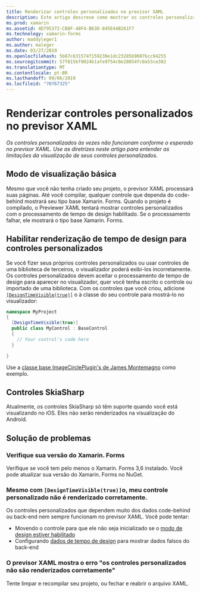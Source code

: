 ```yaml
---
title: Renderizar controles personalizados no previsor XAML
description: Este artigo descreve como mostrar os controles personalizados no previsor XAML.
ms.prod: xamarin
ms.assetid: 4D795372-CB8F-48F4-B63D-845E44B261F7
ms.technology: xamarin-forms
author: maddyleger1
ms.author: maleger
ms.date: 03/27/2019
ms.openlocfilehash: 5b87c631574f159230e1dc23285b9087bcc94255
ms.sourcegitcommit: 57f815bf0024b1afe9754c0e28054fc0a53ce302
ms.translationtype: MT
ms.contentlocale: pt-BR
ms.lasthandoff: 09/06/2019
ms.locfileid: "70767325"
---
```

# <a name="render-custom-controls-in-the-xaml-previewer"></a>Renderizar controles personalizados no previsor XAML

_Os controles personalizados às vezes não funcionam conforme o esperado no previsor XAML. Use as diretrizes neste artigo para entender as limitações da visualização de seus controles personalizados._

## <a name="basic-preview-mode"></a>Modo de visualização básica

Mesmo que você não tenha criado seu projeto, o previsor XAML processará suas páginas. Até você compilar, qualquer controle que dependa do code-behind mostrará seu tipo base Xamarin. Forms. Quando o projeto é compilado, o Previewer XAML tentará mostrar controles personalizados com o processamento de tempo de design habilitado. Se o processamento falhar, ele mostrará o tipo base Xamarin. Forms.

## <a name="enable-design-time-rendering-for-custom-controls"></a>Habilitar renderização de tempo de design para controles personalizados

Se você fizer seus próprios controles personalizados ou usar controles de uma biblioteca de terceiros, o visualizador poderá exibi-los incorretamente. Os controles personalizados devem aceitar o processamento de tempo de design para aparecer no visualizador, quer você tenha escrito o controle ou importado de uma biblioteca. Com os controles que você criou, adicione [`[DesignTimeVisible(true)]`](xref:System.ComponentModel.DesignTimeVisibleAttribute) o à classe do seu controle para mostrá-lo no visualizador:

```csharp
namespace MyProject
{
  [DesignTimeVisible(true)]
  public class MyControl : BaseControl
  {
    // Your control's code here
  }

}
```

Use a [classe base ImageCirclePlugin's de James Montemagno](https://github.com/jamesmontemagno/ImageCirclePlugin/blob/master/src/ImageCircle/CircleImage.shared.cs) como exemplo.

## <a name="skiasharp-controls"></a>Controles SkiaSharp

Atualmente, os controles SkiaSharp só têm suporte quando você está visualizando no iOS. Eles não serão renderizados na visualização do Android.

## <a name="troubleshooting"></a>Solução de problemas

### <a name="check-your-xamarinforms-version"></a>Verifique sua versão do Xamarin. Forms
Verifique se você tem pelo menos o Xamarin. Forms 3,6 instalado. Você pode atualizar sua versão do Xamarin. Forms no NuGet.

### <a name="even-with-designtimevisibletrue-my-custom-control-isnt-rendering-properly"></a>Mesmo com `[DesignTimeVisible(true)]`o, meu controle personalizado não é renderizado corretamente.
Os controles personalizados que dependem muito dos dados code-behind ou back-end nem sempre funcionam no previsor XAML. Você pode tentar:
* Movendo o controle para que ele não seja inicializado se o [modo de design estiver habilitado](index.md#detect-design-mode)
* Configurando [dados de tempo de design](design-time-data.md) para mostrar dados falsos do back-end

### <a name="the-xaml-previewer-shows-the-error-custom-controls-arent-rendering-properly"></a>O previsor XAML mostra o erro "os controles personalizados não são renderizados corretamente"
Tente limpar e recompilar seu projeto, ou fechar e reabrir o arquivo XAML.
